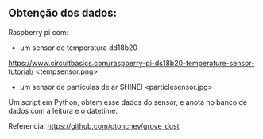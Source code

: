 ## Obtenção dos dados:



Raspberry pi com:

- um sensor de temperatura dd18b20

https://www.circuitbasics.com/raspberry-pi-ds18b20-temperature-sensor-tutorial/
<tempsensor.png>


- um sensor de particulas de ar SHINEI
<particlesensor.jpg>




Um script em Python, obtem esse dados do sensor, e anota no banco de dados com a leitura e o datetime.

Referencia: https://github.com/otonchev/grove_dust